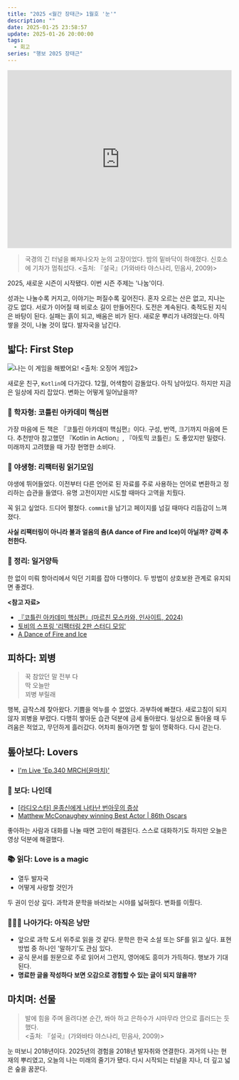 ```yaml
---
title: "2025 <월간 장태근> 1월호 '눈'"
description: ""
date: 2025-01-25 23:58:57
update: 2025-01-26 20:00:00
tags:
  - 회고
series: "행보 2025 장태근" 
---
```


<iframe width="100%" height="400" src="https://www.youtube.com/embed/fiGSDywrX1Y?si=yzKk6CEQkIZ0HxdZ" title="YouTube video player" frameborder="0" allow="accelerometer; autoplay; clipboard-write; encrypted-media; gyroscope; picture-in-picture; web-share" referrerpolicy="strict-origin-when-cross-origin" allowfullscreen></iframe>

> 국경의 긴 터널을 빠져나오자 눈의 고장이었다. 밤의 밑바닥이 하얘졌다. 신호소에 기차가 멈춰섰다.
> <출처: 『설국』(가와바타 야스나리, 민음사, 2009)>

2025, 새로운 시즌이 시작됐다. 이번 시즌 주제는 '나눔'이다.

성과는 나눌수록 커지고, 이야기는 퍼질수록 깊어진다. 혼자 오르는 산은 없고, 지나는 강도 없다. 서로가 이어질 때 비로소 길이 만들어진다.
도전은 계속된다. 축적도된 지식은 바탕이 된다. 실패는 흙이 되고, 배움은 비가 된다. 새로운 뿌리가 내려앉는다. 아직 쌓을 것이, 나눌 것이 많다. 발자국을 남긴다.

## 밟다: First Step

![나는 이 게임을 해봤어요! <출처: 오징어 게임2>](./have-played-these-games-before.avif)

새로운 친구, `Kotlin`에 다가갔다. 12월, 어색함이 감돌았다. 아직 남아있다. 하지만 지금은 일상에 자리 잡았다. 변화는 어떻게 일어났을까?

### 📕 학자형: 코틀린 아카데미 핵심편

가장 마음에 든 책은 『코틀린 아카데미 핵심편』이다. 구성, 번역, 크기까지 마음에 든다. 추천받아 참고했던
『Kotlin in Action』, 『아토믹 코틀린』도 좋았지만 밀렸다. 미래까지 고려했을 때 가장 현명한 소비다.

### 🐍 야생형: 리팩터링 읽기모임

야생에 뛰어들었다. 이전부터 다른 언어로 된 자료를 주로 사용하는 언어로 변환하고 정리하는 습관을 들였다. 유명 고전이지만 시도할 때마다 고역을 치뤘다.

꼭 읽고 싶었다. 드디어 펼쳤다. `commit`을 남기고 페이지를 넘길 때마다 리듬감이 느껴졌다.

**사실 리팩터링이 아니라 불과 얼음의 춤(A dance of Fire and Ice)이 아닐까? 강력 추천한다.**

### 📝 정리: 일거양득

한 없이 미뤄 항아리에서 익던 기회를 잡아 다행이다. 두 방법이 상호보완 관계로 유지되면 좋겠다.

**<참고 자료>**

- [『코틀린 아카데미 핵심편』(마르친 모스카와, 인사이트, 2024)](https://product.kyobobook.co.kr/detail/S000213720494)
- [토비의 스프링 '리팩터링 2판 스터디 모임'](https://youtu.be/NJQ5_BuAPwc?si=2GGw7bE9hoebtyFq)
- [A Dance of Fire and Ice](https://store.steampowered.com/app/977950/A_Dance_of_Fire_and_Ice/)

## 피하다: 꾀병

> 꾹 참았던 말 전부 다<br>
> 딱 오늘만<br>
> 꾀병 부릴래<br>

행복, 급작스레 찾아왔다. 기쁨을 억누를 수 없었다. 과부하에 빠졌다. 새로고침이 되지 않자 꾀병을 부렸다.
다행히 쌓아둔 습관 덕분에 금세 돌아왔다. 일상으로 돌아올 때 두려움은 적었고, 무던하게 흘러갔다.
어차피 돌아가면 할 일이 명확하다. 다시 걷는다.

## 톺아보다: Lovers

- [I'm Live 'Ep.340 MRCH(윤마치)'](https://youtu.be/1iCQSP2h14g?si=6_pvrF0szkPi1-y-)

### 👀 보다: 나인데

- [[라디오스타] 윤종신에게 나타난 번아웃의 증상](https://youtu.be/xECN2LB5DJ8?si=VK3PMmFquzKZMDmS)
- [Matthew McConaughey winning Best Actor | 86th Oscars](https://youtu.be/wD2cVhC-63I?si=A87taZmYrUN47LuO)

좋아하는 사람과 대화를 나눌 때면 고민이 해결된다. 스스로 대화하기도 하지만 오늘은 영상 덕분에 해결했다.

### 📚 읽다: Love is a magic

- 열두 발자국
- 어떻게 사랑할 것인가

두 권이 인상 깊다. 과학과 문학을 바라보는 시야를 넓혀줬다. 변화를 이뤘다.

### 🏃🏻‍♂️ 나아가다: 아직은 낭만

- 앞으로 과학 도서 위주로 읽을 것 같다. 문학은 한국 소설 또는 SF를 읽고 싶다. 표현 방법 중 하나인 '말하기'도 관심 있다.
- 공식 문서를 원문으로 주로 읽어서 그런지, 영어에도 흥미가 가득하다. 행보가 기대된다.
- **명료한 글을 작성하다 보면 오감으로 경험할 수 있는 글이 되지 않을까?**

## 마치며: 선물

> 발에 힘을 주며 올려다본 순간, 쏴아 하고 은하수가 시마무라 안으로 흘러드는 듯했다.<br>
> <출처: 『설국』(가와바타 야스나리, 민음사, 2009)>

눈 떠보니 2018년이다. 2025년의 경험을 2018년 발자취와 연결한다. 과거의 나는 현재의 뿌리였고, 오늘의 나는 미래의 줄기가 됐다.
다시 시작되는 터널을 지나, 더 깊고 넓은 숲을 꿈꾼다.
